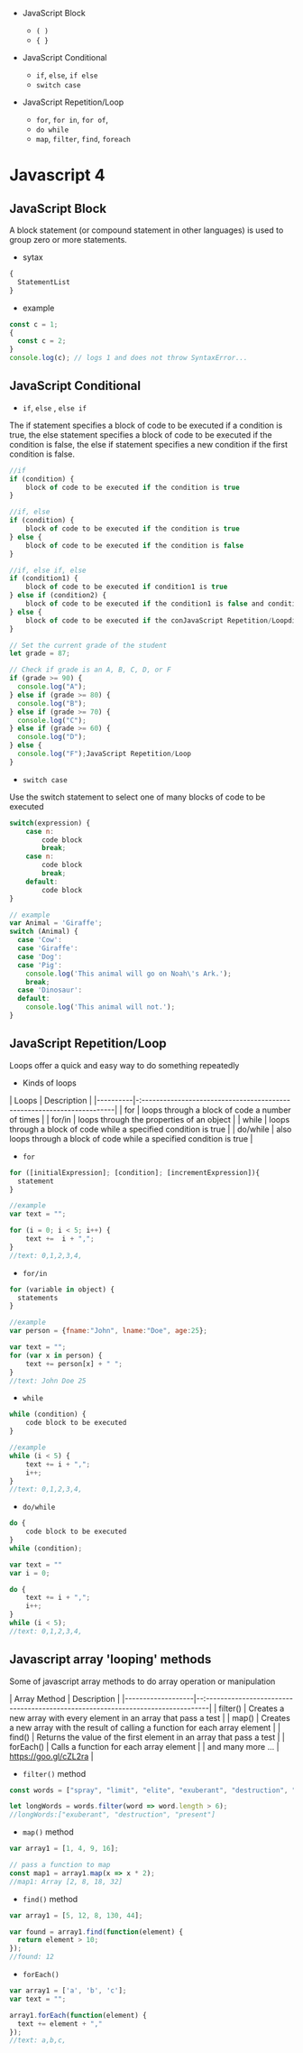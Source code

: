 - JavaScript Block

  - `( )`
  - `{ }`

- JavaScript Conditional

  - `if`, `else`, `if else`
  - `switch case`

- JavaScript Repetition/Loop

  - `for`, `for in`, `for of`,
  - `do while`
  - `map`, `filter`, `find`, `foreach`

# Javascript 4

## JavaScript Block

A block statement (or compound statement in other languages) is used to group zero or more statements.

* sytax

```javascript
{
  StatementList
}
```

- example

```javascript
const c = 1;
{
  const c = 2;
}
console.log(c); // logs 1 and does not throw SyntaxError...
```

## JavaScript Conditional

* `if`, `else` , `else if`

The if statement specifies a block of code to be executed if a condition is true, the else statement specifies a block of code to be executed if the condition is false, the else if statement specifies a new condition if the first condition is false.

```javascript
//if
if (condition) {
    block of code to be executed if the condition is true
}

//if, else
if (condition) {
    block of code to be executed if the condition is true
} else {
    block of code to be executed if the condition is false
}

//if, else if, else
if (condition1) {
    block of code to be executed if condition1 is true
} else if (condition2) {
    block of code to be executed if the condition1 is false and condition2 is true
} else {
    block of code to be executed if the conJavaScript Repetition/Loopdition1 is false and condition2 is false
}
```

```javascript
// Set the current grade of the student
let grade = 87;

// Check if grade is an A, B, C, D, or F
if (grade >= 90) {
  console.log("A");
} else if (grade >= 80) {
  console.log("B");
} else if (grade >= 70) {
  console.log("C");
} else if (grade >= 60) {
  console.log("D");
} else {
  console.log("F");JavaScript Repetition/Loop
}
```

* `switch case`

Use the switch statement to select one of many blocks of code to be executed

```javascript
switch(expression) {
    case n:
        code block
        break;
    case n:
        code block
        break;
    default:
        code block
}
```

```javascript
// example
var Animal = 'Giraffe';
switch (Animal) {
  case 'Cow':
  case 'Giraffe':
  case 'Dog':
  case 'Pig':
    console.log('This animal will go on Noah\'s Ark.');
    break;
  case 'Dinosaur':
  default:
    console.log('This animal will not.');
}
```

## JavaScript Repetition/Loop

Loops offer a quick and easy way to do something repeatedly
* Kinds of loops

| Loops    | Description                                                            |
|----------|-:----------------------------------------------------------------------|
| for      | loops through a block of code a number of times                        |
| for/in   | loops through the properties of an object                              |
| while    | loops through a block of code while a specified condition is true      |
| do/while | also loops through a block of code while a specified condition is true |

* `for`

```js
for ([initialExpression]; [condition]; [incrementExpression]){
  statement
}
```

```js
//example
var text = "";

for (i = 0; i < 5; i++) {
    text +=  i + ",";
}
//text: 0,1,2,3,4,
```

* `for/in`

```js
for (variable in object) {
  statements
}
```

```js
//example
var person = {fname:"John", lname:"Doe", age:25};

var text = "";
for (var x in person) {
    text += person[x] + " ";
}
//text: John Doe 25
```

* `while`

```js
while (condition) {
    code block to be executed
}
```

```js
//example
while (i < 5) {
    text += i + ",";
    i++;
}
//text: 0,1,2,3,4,
```

* `do/while`

```js
do {
    code block to be executed
}
while (condition);
```

```js
var text = ""
var i = 0;

do {
    text += i + ",";
    i++;
}
while (i < 5);
//text: 0,1,2,3,4,
```

## Javascript array 'looping' methods

Some of javascript array methods to do array operation or manipulation

| Array Method      | Description                                                                      |
|-------------------|--:-------------------------------------------------------------------------------|
| filter()          | Creates a new array with every element in an array that pass a test              |
| map()             | Creates a new array with the result of calling a function for each array element |
| find()            | Returns the value of the first element in an array that pass a test              |
| forEach()         | Calls a function for each array element                                          |
| and many more ... | https://goo.gl/cZL2ra                                                            |


* `filter()` method

```js
const words = ["spray", "limit", "elite", "exuberant", "destruction", "present", "happy"];

let longWords = words.filter(word => word.length > 6);
//longWords:["exuberant", "destruction", "present"]

```

* `map()` method

```js
var array1 = [1, 4, 9, 16];

// pass a function to map
const map1 = array1.map(x => x * 2);
//map1: Array [2, 8, 18, 32]
```

* `find()` method

```js
var array1 = [5, 12, 8, 130, 44];

var found = array1.find(function(element) {
  return element > 10;
});
//found: 12
```

* `forEach()`

```js
var array1 = ['a', 'b', 'c'];
var text = "";

array1.forEach(function(element) {
  text += element + ","
});
//text: a,b,c,
```
